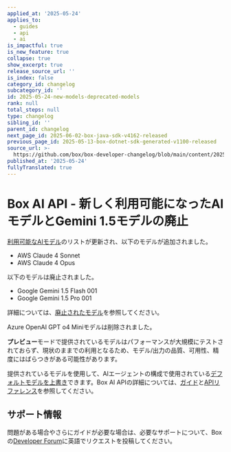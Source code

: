 ```yaml
---
applied_at: '2025-05-24'
applies_to:
  - guides
  - api
  - ai
is_impactful: true
is_new_feature: true
collapse: true
show_excerpt: true
release_source_url: ''
is_index: false
category_id: changelog
subcategory_id: ''
id: 2025-05-24-new-models-deprecated-models
rank: null
total_steps: null
type: changelog
sibling_id: ''
parent_id: changelog
next_page_id: 2025-06-02-box-java-sdk-v4162-released
previous_page_id: 2025-05-13-box-dotnet-sdk-generated-v1100-released
source_url: >-
  https://github.com/box/box-developer-changelog/blob/main/content/2025/05-24-new-models-deprecated-models.md
published_at: '2025-05-24'
fullyTranslated: true
---
```

# Box AI API - 新しく利用可能になったAIモデルとGemini 1.5モデルの廃止

[利用可能なAIモデル][1]のリストが更新され、以下のモデルが追加されました。

* AWS Claude 4 Sonnet
* AWS Claude 4 Opus

以下のモデルは廃止されました。

* Google Gemini 1.5 Flash 001
* Google Gemini 1.5 Pro 001

詳細については、[廃止されたモデル][deprecated]を参照してください。

Azure OpenAI GPT o4 Miniモデルは削除されました。

**プレビュー**モードで提供されているモデルはパフォーマンスが大規模にテストされておらず、現状のままでの利用となるため、モデル/出力の品質、可用性、精度にはばらつきがある可能性があります。

提供されているモデルを使用して、AIエージェントの構成で使用されている[デフォルトモデルを上書き][2]できます。Box AI APIの詳細については、[ガイド][3]と[APIリファレンス][4]を参照してください。

<!-- more -->

## サポート情報

問題がある場合やさらにガイドが必要な場合は、必要なサポートについて、Boxの[Developer Forum][5]に英語でリクエストを投稿してください。

[1]: https://developer.box.com/guides/box-ai/supported-models/

[2]: https://box-ai/ai-agents/ai-agent-overrides

[3]: https://developer.box.com/guides/box-ai

[4]: https://developer.box.com/reference/post-ai-ask/

[5]: https://forum.box.com/

[deprecated]: https://cloud.google.com/vertex-ai/generative-ai/docs/learn/model-versions#expandable-1
